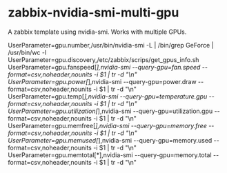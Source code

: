 # zabbix-nvidia-smi-multi-gpu
A zabbix template using nvidia-smi. Works with multiple GPUs. 


UserParameter=gpu.number,/usr/bin/nvidia-smi -L | /bin/grep GeForce | /usr/bin/wc -l
UserParameter=gpu.discovery,/etc/zabbix/scrips/get_gpus_info.sh
UserParameter=gpu.fanspeed[*],nvidia-smi --query-gpu=fan.speed --format=csv,noheader,nounits -i $1 | tr -d "\n"
UserParameter=gpu.power[*],nvidia-smi --query-gpu=power.draw --format=csv,noheader,nounits -i $1 | tr -d "\n"
UserParameter=gpu.temp[*],nvidia-smi --query-gpu=temperature.gpu --format=csv,noheader,nounits -i $1 | tr -d "\n"
UserParameter=gpu.utilization[*],nvidia-smi --query-gpu=utilization.gpu --format=csv,noheader,nounits -i $1 | tr -d "\n"
UserParameter=gpu.memfree[*],nvidia-smi --query-gpu=memory.free --format=csv,noheader,nounits -i $1 | tr -d "\n"
UserParameter=gpu.memused[*],nvidia-smi --query-gpu=memory.used --format=csv,noheader,nounits -i $1 | tr -d "\n"
UserParameter=gpu.memtotal[*],nvidia-smi --query-gpu=memory.total --format=csv,noheader,nounits -i $1 | tr -d "\n"
